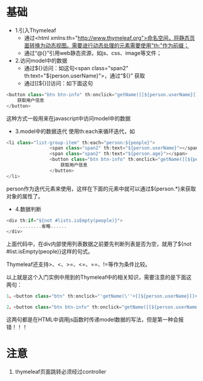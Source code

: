 # 基础
+ 1.引入Thymeleaf
    + 通过\<html xmlns:th="http://www.thymeleaf.org">命名空间，将静态页面转换为动态视图。需要进行动态处理的元素需要使用"th:"作为前缀；
    + 通过“@{}”引用web静态资源，如js、css、image等文件；
+ 2.访问model中的数据
    + 通过${}访问：如这句<span class="span2" th:text="${person.userName}"></span>，通过“${}” 获取
    + 通过\[\[${}]]访问：如下面这句
```js
<button class="btn btn-info" th:onclick="getName([[${person.userName}]],[[${person.age}]],this);">
    获取用户信息
</button>
```
这种方式一般用来在javascript中访问model中的数据
+ 3.model中的数据迭代
使用th:each来循环迭代，如
```js
<li class="list-group-item" th:each="person:${people}">
                <span class="span2" th:text="${person.userName}"></span>
                <span class="span2" th:text="${person.age}"></span>
                <button class="btn btn-info" th:onclick="getName([[${person.userName}]],[[${person.age}]],this);">
                    获取用户信息
                </button>
</li>
```
person作为迭代元素来使用，这样在下面的元素中就可以通过${person.*}来获取对象的属性了。

+ 4.数据判断
```js
<div th:if="${not #lists.isEmpty(people)}">
    .........省略......
</div>
```
上面代码中，在div内部使用列表数据之前要先判断列表是否为空，就用了${not #list.isEmpty(people)}这样的句式。

Thymeleaf还支持>、<、>=、<=、==、!=等作为条件比较。

以上就是这个入门实例中用到的Thymeleaf中的相关知识，需要注意的是下面这两句：
```js
1、<button class="btn" th:onclick="'getName(\''+[[${person.userName}]]+'\');'">获取姓名</button>

2、<button class="btn btn-info" th:onclick="getName([[${person.userName}]],[[${person.age}]],this);">获取用户信息</button>
```
这两句都是在HTML中调用js函数时传递model数据的写法，但是第一种会报错！！！
# 注意
1. thymeleaf页面跳转必须经过controller